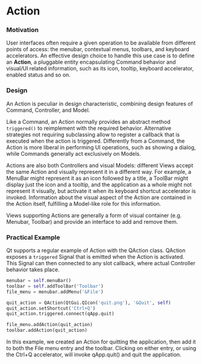 <!-- Done -->
# Action

### Motivation

User interfaces often require a given operation to be available from different points of
access: the menubar, contextual menus, toolbars, and keyboard accelerators. 
An effective design choice to handle this use case is to define an **Action**,
a pluggable entity encapsulating Command behavior and visual/UI related information,
such as its icon, tooltip, keyboard accelerator, enabled status and so on.

### Design

An Action is peculiar in design characteristic, combining design features of 
Command, Controller, and Model. 

Like a Command, an Action normally provides an abstract method ``triggered()``
to reimplement with the required behavior.  Alternative strategies not
requiring subclassing allow to register a callback that is executed when the
action is triggered. Differently from a Command, the Action is more liberal in
performing UI operations, such as showing a dialog, while Commands generally
act exclusively on Models.

Actions are also both Controllers and visual Models: different Views accept the
same Action and visually represent it in a different way. For example, a
MenuBar might represent it as an icon followed by a title, a ToolBar might
display just the icon and a tooltip, and the application as a whole might not
represent it visually, but activate it when its keyboard shortcut
accelerator is invoked.  Information about the visual aspect of the Action are
contained in the Action itself, fulfilling a Model-like role for this
information. 

Views supporting Actions are generally a form of visual container (e.g.
Menubar, Toolbar) and provide an interface to add and remove them.

### Practical Example

Qt supports a regular example of Action with the QAction class. 
QAction exposes a ``triggered`` Signal that is emitted when the Action is 
activated. This Signal can then connected to any slot callback, where actual
Controller behavior takes place.

```python
menubar = self.menuBar()
toolbar = self.addToolBar('Toolbar')
file_menu = menubar.addMenu('&File')

quit_action = QAction(QtGui.QIcon('quit.png'), '&Quit', self)        
quit_action.setShortcut('Ctrl+Q')
quit_action.triggered.connect(qApp.quit)

file_menu.addAction(quit_action)
toolbar.addAction(quit_action)
```

In this example, we created an Action for quitting the application, then add it
to both the File menu entry and the toolbar. Clicking on either entry, or using
the Ctrl+Q accelerator, will invoke qApp.quit() and quit the application.
